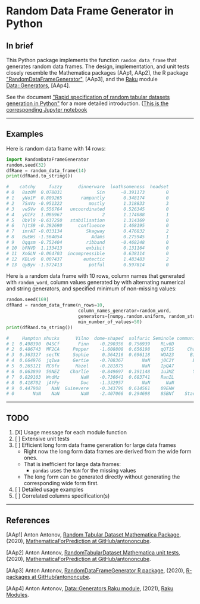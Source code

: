 # Random Data Frame Generator in Python

## In brief

This Python package implements the function `random_data_frame` that generates random data frames.
The design, implementation, and unit tests closely resemble the Mathematica packages [AAp1, AAp2],
the R package 
["RandomDataFrameGenerator"](https://github.com/antononcube/R-packages/tree/master/RandomDataFrameGenerator),
[AAp3], and the [Raku](https://raku.org) module
[Data::Generators](https://modules.raku.org/dist/Data::Generators), [AAp4].

See the document 
["Rapid specification of random tabular datasets generation in Python"]()
for a more detailed introduction.
([This is the corresponding Jupyter notebook]()

------

## Examples

Here is random data frame with 14 rows:

```python
import RandomDataFrameGenerator
random.seed(32)
dfRane = random_data_frame(14)
print(dfRand.to_string())

#    catchy     fuzzy      dinnerware  loathsomeness  headset
# 0   8az0M  0.078031             Sin      -0.391173        0
# 1   yNo1P  0.809265       rampantly       0.348174        0
# 2   7SnVa -0.951322          mostly       1.318833        3
# 3   vwSVw  0.556764   uncoordinated       0.526345        0
# 4   yOIFz  1.086967               2       1.174088        1
# 5   ObVl9 -0.637250   stabilisation       1.314369        0
# 6   hjtS9 -0.392690      confluence       1.468195        0
# 7   imrAT -0.033134         Skagway       0.476832        2
# 8   BuEWs -1.564054           Adams       0.275945        1
# 9   Oqqsm -0.752404         ribband      -0.468248        0
# 10  bFNVD  1.133413         exbibit       0.131164        0
# 11  XnGLN -0.064703  incompressible       0.638114        0
# 12  KBLv9  0.007437        eutectic       1.483483        2
# 13  qyByv -1.572413          potful       0.597814        0
```

Here is a random data frame with 10 rows, 
column names that generated with `random_word`, 
column values generated by with alternating numerical and string generators, 
and specified minimum of non-missing values:

```python
random.seed(169)
dfRand = random_data_frame(n_rows=10,
                           column_names_generator=random_word,
                           generators=[numpy.random.uniform, random_string, random_pet_name, numpy.random.normal],
                           min_number_of_values=50)
print(dfRand.to_string())

#     Hampton shucks      Vilno  dome-shaped  sulfuric Seminole communicant  sobriquet
# 1  0.498390  04SCf       Finn    -0.290356  0.756939    RLv6D         Bob   0.588488
# 2  0.486743  MF2CA     Pepper    -1.608808  0.656198    qQT1S     Charlie        NaN
# 3  0.363327  secTK     Sophie     0.364216  0.696118    WOA23      Biscut        NaN
# 4  0.664976  jqIwa     Gertie    -0.708367       NaN    j0C2Y       Buffy   0.673890
# 5  0.265121  RC6fx      Hazel    -0.281875       NaN    IpQA7        Mary   0.033396
# 6  0.063899  59NEZ    Charlie    -0.849697  0.391148    1uJMZ       Yoshi        NaN
# 7  0.829103  WndMz        NaN    -0.736641  0.683741    RanIL        Maya  -0.170062
# 8  0.418702  jAYFy        Doc    -1.332957       NaN      NaN         NaN  -0.376430
# 9  0.447908    NaN  Guinevere    -0.343796  0.614561    09EHW         NaN   0.340890
# 0       NaN    NaN        NaN    -2.407066  0.294698    8SBNf    Staccato        NaN
```

------

## TODO

1. [X] Usage message for each module function
2. [ ] Extensive unit tests
3. [ ] Efficient long form data frame generation for large data frames 
   - Right now the long form data frames are derived from the wide form ones.
   - That is inefficient for large data frames:
     - `pandas` uses the `NaN` for the missing values
   - The long form can be generated directly without generating the corresponding wide form first.
4. [ ] Detailed usage examples
5. [ ] Correlated columns specification(s)

------

## References

[AAp1] Anton Antonov,
[Random Tabular Dataset Mathematica Package](https://github.com/antononcube/MathematicaForPrediction/blob/master/Misc/RandomTabularDataset.m),
(2020),
[MathematicaForPrediction at GitHub/antononcube](https://github.com/antononcube/MathematicaForPrediction).

[AAp2] Anton Antonov,
[RandomTabularDataset Mathematica unit tests](https://github.com/antononcube/MathematicaForPrediction/blob/master/UnitTests/RandomTabularDataset-Unit-Tests.wlt),
(2020),
[MathematicaForPrediction at GitHub/antononcube](https://github.com/antononcube/MathematicaForPrediction).

[AAp3] Anton Antonov,
[RandomDataFrameGenerator R package](https://github.com/antononcube/R-packages/tree/master/RandomDataFrameGenerator),
(2020),
[R-packages at GitHub/antononcube](https://github.com/antononcube/R-packages/).

[AAp4] Anton Antonov,
[Data::Generators Raku module](https://modules.raku.org/dist/Data::Generator),
(2021),
[Raku Modules](https://modules.raku.org).